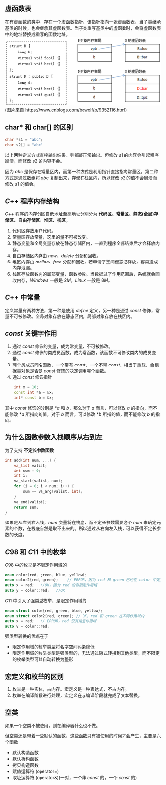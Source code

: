 ## 虚函数表
在有虚函数的类中，存在一个虚函数指针，该指针指向一张虚函数表，当子类继承基类的时候，也会继承其虚函数表。当子类重写基类中的虚函数时，会将虚函数表中的地址替换成重写的函数地址。
![](虚函数表.png)   
(图片来自 https://www.cnblogs.com/bewolf/p/9352116.html)

## char* 和 char[] 的区别
```cpp
char *s1 = "abc";
char s2[] = "abc"
```
以上两种定义方式直接输出结果，则都能正常输出。但修改 $s1$ 的内容会引起程序崩溃，而修改 $s2$ 的内容不会。

因为 $abc$ 是保存在常量区内，而第一种方式是利用指针直接指向常量区，第二种方式是通过数组将 $abc$ 复制出来，存储在栈区内，所以修改 $s2$ 的值不会崩溃而修改 $s1$ 的值会。

## $C$++ 程序内存结构
$C$++ 程序的内存分区自低地址至高地址分别分为 **代码区、常量区、静态(全局)存储区、自由存储区、堆区、栈区**。
1. 代码区存放用户代码。
2. 常量区存放常量，这里的量不可被改变。
3. 静态变量和全局变量存放在静态存储区内，一直到程序全部结束后才会释放内存。
4. 自由存储区内存由 $new、delete$ 分配和回收。
5. 堆区内存由 $malloc、free$ 分配和回收，若申请了空间但忘记释放，容易造成内存泄漏。
6. 栈区存放函数内的局部变量，函数参数。当数据过了作用范围后，系统就会回收内存，$Windows$ 一般是 $2M$，$Linux$ 一般是 $8M$。

## $C$++ 中常量
定义常量有两种方法，第一种是使用 $define$ 定义，另一种是通过 $const$ 修饰，常量不可被修改。全局对象存放在静态区内，局部对象存放在栈区内。

## $const$ 关键字作用
1. 通过 $const$ 修饰的变量，成为常变量，不可被修改。
2. 通过 $const$ 修饰的类成员函数，成为常函数，该函数不可修改类内的成员变量。
3. 两个类成员同名函数，一个带有 $const$，一个不带 $const$，相当于重载，会根据类对象是否是 $const$ 修饰的决定调用哪个函数。
4. 通过 $const$ 修饰指针
```cpp
    int x = 10;
    const int *a = &x;
    int* const b = &x;
```
其中 $const$ 修饰的分别是 $*a$ 和 $b$，那么对于 $a$ 而言，可以修改 $a$ 的指向，而不能修改 $*a$ 所指向的值，对于 $b$ 而言，可以修改 $*b$ 所指的值，而不能修改 $b$ 的指向。

## 为什么函数参数入栈顺序从右到左
为了支持 **不定长参数函数**
```cpp
int add(int num, ...) {
	va_list valist;
	int sum = 0;
    int i;
    va_start(valist, num);
    for (i = 0; i < num; i++) {
        sum += va_arg(valist, int);
    }
    va_end(valist);
    return sum;
}
```
如果是从左到右入栈，$num$ 变量将在栈底，而不定长参数需要这个 $num$ 来确定元素的个数，在栈底自然是取不出来的。所以通过从右向左入栈，可以获得不定长参数的长度。

## $C98$ 和 $C11$ 中的枚举
$C98$ 中的枚举是不限定作用域的
```cpp
enum color{red, green, blue, yellow};
enum color2{red, green};    // ERROR，因为 red 和 green 已经在 color 中定义过了
auto x = red;   //OK，因为 red 没有限定作用域
auto y = color::red;   //OK
```
$C11$ 中引入了强类型枚举，是限定作用域的
```cpp
enum struct color{red, green, blue, yellow};
enum struct color2{red, green}; // OK，red 和 green 在不同作用域内
auto x = red;   // ERROR，red 没有指定作用域
auto y = color::red;
```
强类型转换的优点在于
- 限定作用域的枚举类型将名字空间污染降低
- 限定作用域的枚举类型是强类型的，无法通过隐式转换到其他类型，而不限定的枚举类型可以自动转换为整形

## 宏定义和枚举的区别
1. 枚举是一种实体，占内存。宏定义是一种表达式，不占内存。
2. 枚举在编译阶段进行处理，宏定义在与编译阶段就完成了文本替换。

## 空类
如果一个空类不被使用，则在编译器什么也不做。

但空类还是带着一些默认的函数，这些函数只有被使用的时候才会产生，主要是六个函数
- 默认构造函数
- 默认析构函数
- 拷贝构造函数
- 赋值运算符 (operator=)
- 取址运算符 (operator&)(一对，一个非 $const$ 的，一个 $const$ 的)